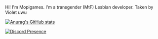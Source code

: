 Hi! I'm Mopigames.
I'm a transgender (MtF) Lesbian developer.
Taken by Violet uwu

[![Anurag's GitHub stats](https://github-readme-stats.vercel.app/api?username=mopigamesyt)](https://github.com/anuraghazra/github-readme-stats)

[![Discord Presence](https://lanyard.cnrad.dev/api/1022189106614243350)](https://discord.com/users/1022189106614243350)
<!---
MopigamesYT/MopigamesYT is a ✨ special ✨ repository because its `README.md` (this file) appears on your GitHub profile.
You can click the Preview link to take a look at your changes.
--->
